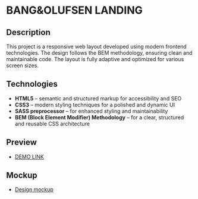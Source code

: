 # BANG&OLUFSEN LANDING
## Description
This project is a responsive web layout developed using modern frontend technologies. The design follows the BEM methodology, ensuring clean and maintainable code. The layout is fully adaptive and optimized for various screen sizes.

## Technologies
- **HTML5** – semantic and structured markup for accessibility and SEO
- **CSS3** – modern styling techniques for a polished and dynamic UI
- **SASS preprocessor** – for enhanced styling and maintainability
- **BEM (Block Element Modifier) Methodology** – for a clear, structured and reusable CSS architecture

## Preview
- [DEMO LINK](https://ly-manka.github.io/bg-landing/)

## Mockup
- [Design mockup](https://www.figma.com/file/DtkQmQ797hk0nI4KfMi2Uq/BOSE-New-Version?type=design&node-id=6817-212&t=ZTV6Gl8NzaWkJ4FK-0)
